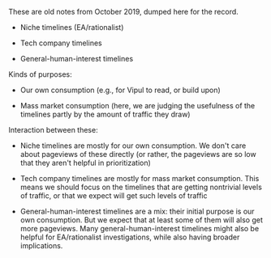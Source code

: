 These are old notes from October 2019, dumped here for the record.

* Niche timelines (EA/rationalist)

* Tech company timelines

* General-human-interest timelines

Kinds of purposes:

* Our own consumption (e.g., for Vipul to read, or build upon)

* Mass market consumption (here, we are judging the usefulness of the timelines partly by the amount of traffic they draw)

Interaction between these:

* Niche timelines are mostly for our own consumption. We don't care
  about pageviews of these directly (or rather, the pageviews are so
  low that they aren't helpful in prioritization)

* Tech company timelines are mostly for mass market consumption. This
  means we should focus on the timelines that are getting nontrivial
  levels of traffic, or that we expect will get such levels of traffic

* General-human-interest timelines are a mix: their initial purpose is
  our own consumption. But we expect that at least some of them will
  also get more pageviews. Many general-human-interest timelines might
  also be helpful for EA/rationalist investigations, while also having
  broader implications.
